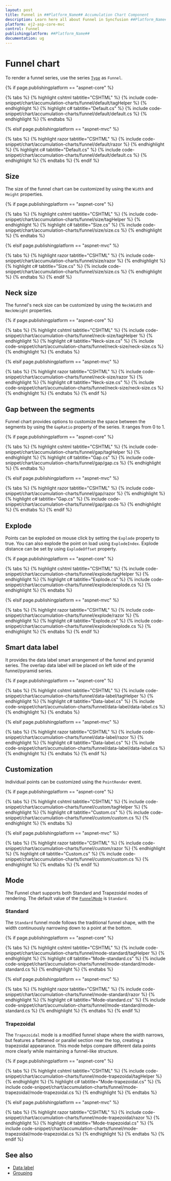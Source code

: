 ```yaml
---
layout: post
title: Funnel in ##Platform_Name## Accumulation Chart Component
description: Learn here all about Funnel in Syncfusion ##Platform_Name## Accumulation Chart component of Syncfusion Essential JS 2 and more.
platform: ej2-asp-core-mvc
control: Funnel
publishingplatform: ##Platform_Name##
documentation: ug
---
```



# Funnel chart

To render a funnel series, use the series [`Type`](https://help.syncfusion.com/cr/aspnetcore-js2/Syncfusion.EJ2.Charts.AccumulationSeries.html#Syncfusion_EJ2_Charts_AccumulationSeries_Type) as `Funnel`.

{% if page.publishingplatform == "aspnet-core" %}

{% tabs %}
{% highlight cshtml tabtitle="CSHTML" %}
{% include code-snippet/chart/accumulation-charts/funnel/default/tagHelper %}
{% endhighlight %}
{% highlight c# tabtitle="Default.cs" %}
{% include code-snippet/chart/accumulation-charts/funnel/default/default.cs %}
{% endhighlight %}
{% endtabs %}

{% elsif page.publishingplatform == "aspnet-mvc" %}

{% tabs %}
{% highlight razor tabtitle="CSHTML" %}
{% include code-snippet/chart/accumulation-charts/funnel/default/razor %}
{% endhighlight %}
{% highlight c# tabtitle="Default.cs" %}
{% include code-snippet/chart/accumulation-charts/funnel/default/default.cs %}
{% endhighlight %}
{% endtabs %}
{% endif %}



## Size

The size of the funnel chart can be customized by using the  `Width` and `Height` properties.

{% if page.publishingplatform == "aspnet-core" %}

{% tabs %}
{% highlight cshtml tabtitle="CSHTML" %}
{% include code-snippet/chart/accumulation-charts/funnel/size/tagHelper %}
{% endhighlight %}
{% highlight c# tabtitle="Size.cs" %}
{% include code-snippet/chart/accumulation-charts/funnel/size/size.cs %}
{% endhighlight %}
{% endtabs %}

{% elsif page.publishingplatform == "aspnet-mvc" %}

{% tabs %}
{% highlight razor tabtitle="CSHTML" %}
{% include code-snippet/chart/accumulation-charts/funnel/size/razor %}
{% endhighlight %}
{% highlight c# tabtitle="Size.cs" %}
{% include code-snippet/chart/accumulation-charts/funnel/size/size.cs %}
{% endhighlight %}
{% endtabs %}
{% endif %}



## Neck size

The funnel's neck size can be customized by using the `NeckWidth` and `NeckHeight` properties.

{% if page.publishingplatform == "aspnet-core" %}

{% tabs %}
{% highlight cshtml tabtitle="CSHTML" %}
{% include code-snippet/chart/accumulation-charts/funnel/neck-size/tagHelper %}
{% endhighlight %}
{% highlight c# tabtitle="Neck-size.cs" %}
{% include code-snippet/chart/accumulation-charts/funnel/neck-size/neck-size.cs %}
{% endhighlight %}
{% endtabs %}

{% elsif page.publishingplatform == "aspnet-mvc" %}

{% tabs %}
{% highlight razor tabtitle="CSHTML" %}
{% include code-snippet/chart/accumulation-charts/funnel/neck-size/razor %}
{% endhighlight %}
{% highlight c# tabtitle="Neck-size.cs" %}
{% include code-snippet/chart/accumulation-charts/funnel/neck-size/neck-size.cs %}
{% endhighlight %}
{% endtabs %}
{% endif %}



## Gap between the segments

Funnel chart provides options to customize the space between the segments by using the `GapRatio` property of the series. It ranges from 0 to 1.

{% if page.publishingplatform == "aspnet-core" %}

{% tabs %}
{% highlight cshtml tabtitle="CSHTML" %}
{% include code-snippet/chart/accumulation-charts/funnel/gap/tagHelper %}
{% endhighlight %}
{% highlight c# tabtitle="Gap.cs" %}
{% include code-snippet/chart/accumulation-charts/funnel/gap/gap.cs %}
{% endhighlight %}
{% endtabs %}

{% elsif page.publishingplatform == "aspnet-mvc" %}

{% tabs %}
{% highlight razor tabtitle="CSHTML" %}
{% include code-snippet/chart/accumulation-charts/funnel/gap/razor %}
{% endhighlight %}
{% highlight c# tabtitle="Gap.cs" %}
{% include code-snippet/chart/accumulation-charts/funnel/gap/gap.cs %}
{% endhighlight %}
{% endtabs %}
{% endif %}



## Explode

Points can be exploded on mouse click by setting the `Explode` property to true. You can also explode the point on load using `ExplodeIndex`. Explode distance can be set by using `ExplodeOffset` property.

{% if page.publishingplatform == "aspnet-core" %}

{% tabs %}
{% highlight cshtml tabtitle="CSHTML" %}
{% include code-snippet/chart/accumulation-charts/funnel/explode/tagHelper %}
{% endhighlight %}
{% highlight c# tabtitle="Explode.cs" %}
{% include code-snippet/chart/accumulation-charts/funnel/explode/explode.cs %}
{% endhighlight %}
{% endtabs %}

{% elsif page.publishingplatform == "aspnet-mvc" %}

{% tabs %}
{% highlight razor tabtitle="CSHTML" %}
{% include code-snippet/chart/accumulation-charts/funnel/explode/razor %}
{% endhighlight %}
{% highlight c# tabtitle="Explode.cs" %}
{% include code-snippet/chart/accumulation-charts/funnel/explode/explode.cs %}
{% endhighlight %}
{% endtabs %}
{% endif %}



## Smart data label

It provides the data label smart arrangement of the funnel and pyramid series. The overlap data label will be placed on left side of the funnel/pyramid series.

{% if page.publishingplatform == "aspnet-core" %}

{% tabs %}
{% highlight cshtml tabtitle="CSHTML" %}
{% include code-snippet/chart/accumulation-charts/funnel/data-label/tagHelper %}
{% endhighlight %}
{% highlight c# tabtitle="Data-label.cs" %}
{% include code-snippet/chart/accumulation-charts/funnel/data-label/data-label.cs %}
{% endhighlight %}
{% endtabs %}

{% elsif page.publishingplatform == "aspnet-mvc" %}

{% tabs %}
{% highlight razor tabtitle="CSHTML" %}
{% include code-snippet/chart/accumulation-charts/funnel/data-label/razor %}
{% endhighlight %}
{% highlight c# tabtitle="Data-label.cs" %}
{% include code-snippet/chart/accumulation-charts/funnel/data-label/data-label.cs %}
{% endhighlight %}
{% endtabs %}
{% endif %}



## Customization

Individual points can be customized using the `PointRender` event.

{% if page.publishingplatform == "aspnet-core" %}

{% tabs %}
{% highlight cshtml tabtitle="CSHTML" %}
{% include code-snippet/chart/accumulation-charts/funnel/custom/tagHelper %}
{% endhighlight %}
{% highlight c# tabtitle="Custom.cs" %}
{% include code-snippet/chart/accumulation-charts/funnel/custom/custom.cs %}
{% endhighlight %}
{% endtabs %}

{% elsif page.publishingplatform == "aspnet-mvc" %}

{% tabs %}
{% highlight razor tabtitle="CSHTML" %}
{% include code-snippet/chart/accumulation-charts/funnel/custom/razor %}
{% endhighlight %}
{% highlight c# tabtitle="Custom.cs" %}
{% include code-snippet/chart/accumulation-charts/funnel/custom/custom.cs %}
{% endhighlight %}
{% endtabs %}
{% endif %}



## Mode

The Funnel chart supports both Standard and Trapezoidal modes of rendering. The default value of the [`FunnelMode`](https://help.syncfusion.com/cr/aspnetmvc-js2/Syncfusion.EJ2.Charts.AccumulationSeries.html#Syncfusion_EJ2_Charts_AccumulationSeries_FunnelMode) is `Standard`.

### Standard

The `Standard` funnel mode follows the traditional funnel shape, with the width continuously narrowing down to a point at the bottom.

{% if page.publishingplatform == "aspnet-core" %}

{% tabs %}
{% highlight cshtml tabtitle="CSHTML" %}
{% include code-snippet/chart/accumulation-charts/funnel/mode-standard/tagHelper %}
{% endhighlight %}
{% highlight c# tabtitle="Mode-standard.cs" %}
{% include code-snippet/chart/accumulation-charts/funnel/mode-standard/mode-standard.cs %}
{% endhighlight %}
{% endtabs %}

{% elsif page.publishingplatform == "aspnet-mvc" %}

{% tabs %}
{% highlight razor tabtitle="CSHTML" %}
{% include code-snippet/chart/accumulation-charts/funnel/mode-standard/razor %}
{% endhighlight %}
{% highlight c# tabtitle="Mode-standard.cs" %}
{% include code-snippet/chart/accumulation-charts/funnel/mode-standard/mode-standard.cs %}
{% endhighlight %}
{% endtabs %}
{% endif %}



### Trapezoidal

The `Trapezoidal` mode is a modified funnel shape where the width narrows, but features a flattened or parallel section near the top, creating a trapezoidal appearance. This mode helps compare different data points more clearly while maintaining a funnel-like structure.

{% if page.publishingplatform == "aspnet-core" %}

{% tabs %}
{% highlight cshtml tabtitle="CSHTML" %}
{% include code-snippet/chart/accumulation-charts/funnel/mode-trapezoidal/tagHelper %}
{% endhighlight %}
{% highlight c# tabtitle="Mode-trapezoidal.cs" %}
{% include code-snippet/chart/accumulation-charts/funnel/mode-trapezoidal/mode-trapezoidal.cs %}
{% endhighlight %}
{% endtabs %}

{% elsif page.publishingplatform == "aspnet-mvc" %}

{% tabs %}
{% highlight razor tabtitle="CSHTML" %}
{% include code-snippet/chart/accumulation-charts/funnel/mode-trapezoidal/razor %}
{% endhighlight %}
{% highlight c# tabtitle="Mode-trapezoidal.cs" %}
{% include code-snippet/chart/accumulation-charts/funnel/mode-trapezoidal/mode-trapezoidal.cs %}
{% endhighlight %}
{% endtabs %}
{% endif %}



## See also

* [Data label](./data-label/)
* [Grouping](./grouping/)
